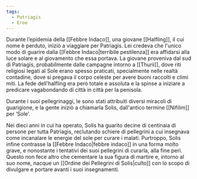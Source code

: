 ```yaml
---
tags:
  - Patriagis
  - Eroe
---
```

Durante l’epidemia della [[Febbre Indaco]], una giovane [[Halfling]], il cui nome è perduto, iniziò a viaggiare per Patriagis. Lei credeva che l'unico modo di guarire dalla [[Febbre Indaco|terribile pestilenza]] era affidarsi alla luce solare e al giovamento che essa portava. 
La giovane proveniva dal sud di Patriagis, probabilmente dalle campagne intorno a [[Thurii]], dove riti religiosi legati al Sole erano spesso praticati, specialmente nelle realtà contadine, dove si pregava il corpo celeste per avere buoni raccolti e climi miti. 
La fede dell'halfling era però totale e assoluta e la spinse a iniziare a predicare vagabondando di città in città per la penisola. 

Durante i suoi pellegrinaggi, le sono stati attribuiti diversi miracoli di guarigione, e la gente iniziò a chiamarla Solis, dall'antico termine [[Nifilim]] per ‘Sole’.

Nei dieci anni in cui ha operato, Solis ha guarito decine di centinaia di persone per tutta Patriagis, reclutando schiere di pellegrini a cui insegnava come incanalare le energie del sole per curare i malati. Purtroppo, Solis infine contrasse la [[Febbre Indaco|febbre indaco]] in una forma molto grave, e nonostante i tentativi dei suoi pellegrini di curarla, alla fine perì. Questo non fece altro che cementare la sua figura di martire e, intorno al suo nome, nacque un [[Ordine dei Pellegrini di Solis|culto]] con lo scopo di divulgare e portare avanti i suoi insegnamenti. 
